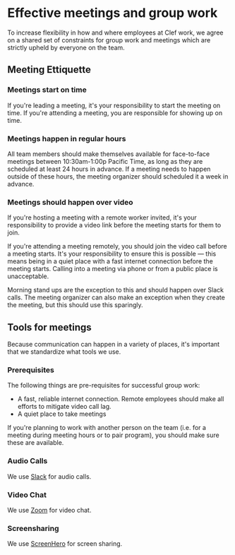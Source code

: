 # Effective meetings and group work

To increase flexibility in how and where employees at Clef work, we agree on a shared set of constraints for group work and meetings which are strictly upheld by everyone on the team. 

## Meeting Ettiquette

### Meetings start on time

If you're leading a meeting, it's your responsibility to start the meeting on time. If you're attending a meeting, you are responsible for showing up on time.

### Meetings happen in regular hours

All team members should make themselves available for face-to-face meetings between 10:30am-1:00p Pacific Time, as long as they are scheduled at least 24 hours in advance. If a meeting needs to happen outside of these hours, the meeting organizer should scheduled it a week in advance. 

### Meetings should happen over video

If you're hosting a meeting with a remote worker invited, it's your responsibility to provide a video link before the meeting starts for them to join. 

If you're attending a meeting remotely, you should join the video call before a meeting starts. It's your responsibility to ensure this is possible — this means being in a quiet place with a fast internet connection before the meeting starts. Calling into a meeting via phone or from a public place is unacceptable.

Morning stand ups are the exception to this and should happen over Slack calls. The meeting organizer can also make an exception when they create the meeting, but this should use this sparingly.

## Tools for meetings

Because communication can happen in a variety of places, it's important that we standardize what tools we use.

### Prerequisites

The following things are pre-requisites for successful group work:

* A fast, reliable internet connection. Remote employees should make all efforts  to mitigate video call lag.
* A quiet place to take meetings

If you're planning to work with another person on the team (i.e. for a meeting during meeting hours or to pair program), you should make sure these are available. 

### Audio Calls

We use [Slack](https://slack.com/) for audio calls.

### Video Chat

We use [Zoom](https://zoom.us/) for video chat.

### Screensharing

We use [ScreenHero](https://screenhero.com/) for screen sharing.
